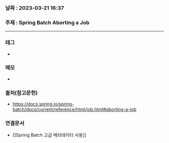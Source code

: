 ### 날짜 : 2023-03-21 16:37
### 주제 : Spring Batch Aborting a Job
---
### 태그
* 

### 메모
* 

### 출처(참고문헌)
-  https://docs.spring.io/spring-batch/docs/current/reference/html/job.html#aborting-a-job

### 연결문서
- [[Spring Batch 고급 메타데이터 사용]]